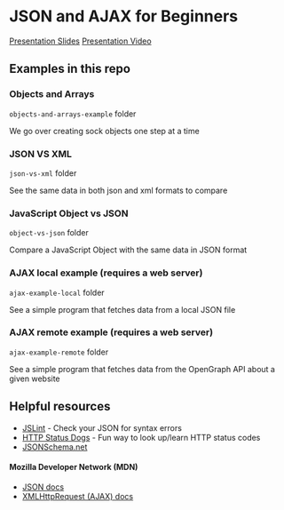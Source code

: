 # JSON and AJAX for Beginners

[Presentation Slides](https://docs.google.com/presentation/d/1VAAXiXvvj3sqwhJmeRD4W8hEd3bLlZqlGr0PJ3Cmt0A)
[Presentation Video](https://www.youtube.com/watch?v=4JOxyL85nPI)

## Examples in this repo

### Objects and Arrays
`objects-and-arrays-example` folder

We go over creating sock objects one step at a time

### JSON VS XML
`json-vs-xml` folder

See the same data in both json and xml formats to compare

### JavaScript Object vs JSON

`object-vs-json` folder

Compare a JavaScript Object with the same data in JSON format

### AJAX local example (requires a web server)

`ajax-example-local` folder

See a simple program that fetches data from a local JSON file

### AJAX remote example (requires a web server)

`ajax-example-remote` folder

See a simple program that fetches data from the OpenGraph API about a given website




## Helpful resources

- [JSLint](http://jslint.com) - Check your JSON for syntax errors
- [HTTP Status Dogs](https://httpstatusdogs.com/) - Fun way to look up/learn HTTP status codes
- [JSONSchema.net](https://jsonschema.net/)

#### Mozilla Developer Network (MDN)

- [JSON docs](https://developer.mozilla.org/en-US/docs/Web/JavaScript/Reference/Global_Objects/JSON)
- [XMLHttpRequest (AJAX) docs](https://developer.mozilla.org/en-US/docs/Web/API/XMLHttpRequest)
